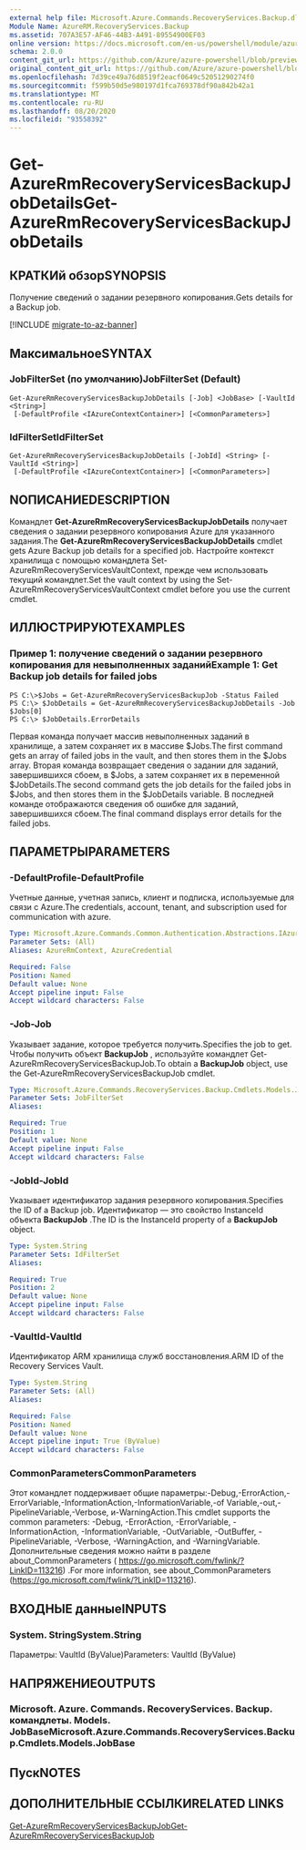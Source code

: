 ```yaml
---
external help file: Microsoft.Azure.Commands.RecoveryServices.Backup.dll-Help.xml
Module Name: AzureRM.RecoveryServices.Backup
ms.assetid: 707A3E57-AF46-44B3-A491-89554900EF03
online version: https://docs.microsoft.com/en-us/powershell/module/azurerm.recoveryservices.backup/get-azurermrecoveryservicesbackupjobdetails
schema: 2.0.0
content_git_url: https://github.com/Azure/azure-powershell/blob/preview/src/ResourceManager/RecoveryServices/Commands.RecoveryServices.Backup/help/Get-AzureRmRecoveryServicesBackupJobDetails.md
original_content_git_url: https://github.com/Azure/azure-powershell/blob/preview/src/ResourceManager/RecoveryServices/Commands.RecoveryServices.Backup/help/Get-AzureRmRecoveryServicesBackupJobDetails.md
ms.openlocfilehash: 7d39ce49a76d8519f2eacf0649c52051290274f0
ms.sourcegitcommit: f599b50d5e980197d1fca769378df90a842b42a1
ms.translationtype: MT
ms.contentlocale: ru-RU
ms.lasthandoff: 08/20/2020
ms.locfileid: "93558392"
---
```

# <span data-ttu-id="7a11f-101">Get-AzureRmRecoveryServicesBackupJobDetails</span><span class="sxs-lookup"><span data-stu-id="7a11f-101">Get-AzureRmRecoveryServicesBackupJobDetails</span></span>

## <span data-ttu-id="7a11f-102">КРАТКИй обзор</span><span class="sxs-lookup"><span data-stu-id="7a11f-102">SYNOPSIS</span></span>
<span data-ttu-id="7a11f-103">Получение сведений о задании резервного копирования.</span><span class="sxs-lookup"><span data-stu-id="7a11f-103">Gets details for a Backup job.</span></span>

[!INCLUDE [migrate-to-az-banner](../../includes/migrate-to-az-banner.md)]

## <span data-ttu-id="7a11f-104">Максимальное</span><span class="sxs-lookup"><span data-stu-id="7a11f-104">SYNTAX</span></span>

### <span data-ttu-id="7a11f-105">JobFilterSet (по умолчанию)</span><span class="sxs-lookup"><span data-stu-id="7a11f-105">JobFilterSet (Default)</span></span>
```
Get-AzureRmRecoveryServicesBackupJobDetails [-Job] <JobBase> [-VaultId <String>]
 [-DefaultProfile <IAzureContextContainer>] [<CommonParameters>]
```

### <span data-ttu-id="7a11f-106">IdFilterSet</span><span class="sxs-lookup"><span data-stu-id="7a11f-106">IdFilterSet</span></span>
```
Get-AzureRmRecoveryServicesBackupJobDetails [-JobId] <String> [-VaultId <String>]
 [-DefaultProfile <IAzureContextContainer>] [<CommonParameters>]
```

## <span data-ttu-id="7a11f-107">NОПИСАНИЕ</span><span class="sxs-lookup"><span data-stu-id="7a11f-107">DESCRIPTION</span></span>
<span data-ttu-id="7a11f-108">Командлет **Get-AzureRmRecoveryServicesBackupJobDetails** получает сведения о задании резервного копирования Azure для указанного задания.</span><span class="sxs-lookup"><span data-stu-id="7a11f-108">The **Get-AzureRmRecoveryServicesBackupJobDetails** cmdlet gets Azure Backup job details for a specified job.</span></span>
<span data-ttu-id="7a11f-109">Настройте контекст хранилища с помощью командлета Set-AzureRmRecoveryServicesVaultContext, прежде чем использовать текущий командлет.</span><span class="sxs-lookup"><span data-stu-id="7a11f-109">Set the vault context by using the Set-AzureRmRecoveryServicesVaultContext cmdlet before you use the current cmdlet.</span></span>

## <span data-ttu-id="7a11f-110">ИЛЛЮСТРИРУЮТ</span><span class="sxs-lookup"><span data-stu-id="7a11f-110">EXAMPLES</span></span>

### <span data-ttu-id="7a11f-111">Пример 1: получение сведений о задании резервного копирования для невыполненных заданий</span><span class="sxs-lookup"><span data-stu-id="7a11f-111">Example 1: Get Backup job details for failed jobs</span></span>
```
PS C:\>$Jobs = Get-AzureRmRecoveryServicesBackupJob -Status Failed
PS C:\> $JobDetails = Get-AzureRmRecoveryServicesBackupJobDetails -Job $Jobs[0]
PS C:\> $JobDetails.ErrorDetails
```

<span data-ttu-id="7a11f-112">Первая команда получает массив невыполненных заданий в хранилище, а затем сохраняет их в массиве $Jobs.</span><span class="sxs-lookup"><span data-stu-id="7a11f-112">The first command gets an array of failed jobs in the vault, and then stores them in the $Jobs array.</span></span>
<span data-ttu-id="7a11f-113">Вторая команда возвращает сведения о задании для заданий, завершившихся сбоем, в $Jobs, а затем сохраняет их в переменной $JobDetails.</span><span class="sxs-lookup"><span data-stu-id="7a11f-113">The second command gets the job details for the failed jobs in $Jobs, and then stores them in the $JobDetails variable.</span></span>
<span data-ttu-id="7a11f-114">В последней команде отображаются сведения об ошибке для заданий, завершившихся сбоем.</span><span class="sxs-lookup"><span data-stu-id="7a11f-114">The final command displays error details for the failed jobs.</span></span>

## <span data-ttu-id="7a11f-115">ПАРАМЕТРЫ</span><span class="sxs-lookup"><span data-stu-id="7a11f-115">PARAMETERS</span></span>

### <span data-ttu-id="7a11f-116">-DefaultProfile</span><span class="sxs-lookup"><span data-stu-id="7a11f-116">-DefaultProfile</span></span>
<span data-ttu-id="7a11f-117">Учетные данные, учетная запись, клиент и подписка, используемые для связи с Azure.</span><span class="sxs-lookup"><span data-stu-id="7a11f-117">The credentials, account, tenant, and subscription used for communication with azure.</span></span>

```yaml
Type: Microsoft.Azure.Commands.Common.Authentication.Abstractions.IAzureContextContainer
Parameter Sets: (All)
Aliases: AzureRmContext, AzureCredential

Required: False
Position: Named
Default value: None
Accept pipeline input: False
Accept wildcard characters: False
```

### <span data-ttu-id="7a11f-118">-Job</span><span class="sxs-lookup"><span data-stu-id="7a11f-118">-Job</span></span>
<span data-ttu-id="7a11f-119">Указывает задание, которое требуется получить.</span><span class="sxs-lookup"><span data-stu-id="7a11f-119">Specifies the job to get.</span></span>
<span data-ttu-id="7a11f-120">Чтобы получить объект **BackupJob** , используйте командлет Get-AzureRmRecoveryServicesBackupJob.</span><span class="sxs-lookup"><span data-stu-id="7a11f-120">To obtain a **BackupJob** object, use the Get-AzureRmRecoveryServicesBackupJob cmdlet.</span></span>

```yaml
Type: Microsoft.Azure.Commands.RecoveryServices.Backup.Cmdlets.Models.JobBase
Parameter Sets: JobFilterSet
Aliases:

Required: True
Position: 1
Default value: None
Accept pipeline input: False
Accept wildcard characters: False
```

### <span data-ttu-id="7a11f-121">-JobId</span><span class="sxs-lookup"><span data-stu-id="7a11f-121">-JobId</span></span>
<span data-ttu-id="7a11f-122">Указывает идентификатор задания резервного копирования.</span><span class="sxs-lookup"><span data-stu-id="7a11f-122">Specifies the ID of a Backup job.</span></span>
<span data-ttu-id="7a11f-123">Идентификатор — это свойство InstanceId объекта **BackupJob** .</span><span class="sxs-lookup"><span data-stu-id="7a11f-123">The ID is the InstanceId property of a **BackupJob** object.</span></span>

```yaml
Type: System.String
Parameter Sets: IdFilterSet
Aliases:

Required: True
Position: 2
Default value: None
Accept pipeline input: False
Accept wildcard characters: False
```

### <span data-ttu-id="7a11f-124">-VaultId</span><span class="sxs-lookup"><span data-stu-id="7a11f-124">-VaultId</span></span>
<span data-ttu-id="7a11f-125">Идентификатор ARM хранилища служб восстановления.</span><span class="sxs-lookup"><span data-stu-id="7a11f-125">ARM ID of the Recovery Services Vault.</span></span>

```yaml
Type: System.String
Parameter Sets: (All)
Aliases:

Required: False
Position: Named
Default value: None
Accept pipeline input: True (ByValue)
Accept wildcard characters: False
```

### <span data-ttu-id="7a11f-126">CommonParameters</span><span class="sxs-lookup"><span data-stu-id="7a11f-126">CommonParameters</span></span>
<span data-ttu-id="7a11f-127">Этот командлет поддерживает общие параметры:-Debug,-ErrorAction,-ErrorVariable,-InformationAction,-InformationVariable,-of Variable,-out,-PipelineVariable,-Verbose, и-WarningAction.</span><span class="sxs-lookup"><span data-stu-id="7a11f-127">This cmdlet supports the common parameters: -Debug, -ErrorAction, -ErrorVariable, -InformationAction, -InformationVariable, -OutVariable, -OutBuffer, -PipelineVariable, -Verbose, -WarningAction, and -WarningVariable.</span></span> <span data-ttu-id="7a11f-128">Дополнительные сведения можно найти в разделе about_CommonParameters ( https://go.microsoft.com/fwlink/?LinkID=113216) .</span><span class="sxs-lookup"><span data-stu-id="7a11f-128">For more information, see about_CommonParameters (https://go.microsoft.com/fwlink/?LinkID=113216).</span></span>

## <span data-ttu-id="7a11f-129">ВХОДНЫЕ данные</span><span class="sxs-lookup"><span data-stu-id="7a11f-129">INPUTS</span></span>

### <span data-ttu-id="7a11f-130">System. String</span><span class="sxs-lookup"><span data-stu-id="7a11f-130">System.String</span></span>
<span data-ttu-id="7a11f-131">Параметры: VaultId (ByValue)</span><span class="sxs-lookup"><span data-stu-id="7a11f-131">Parameters: VaultId (ByValue)</span></span>

## <span data-ttu-id="7a11f-132">НАПРЯЖЕНИЕ</span><span class="sxs-lookup"><span data-stu-id="7a11f-132">OUTPUTS</span></span>

### <span data-ttu-id="7a11f-133">Microsoft. Azure. Commands. RecoveryServices. Backup. командлеты. Models. JobBase</span><span class="sxs-lookup"><span data-stu-id="7a11f-133">Microsoft.Azure.Commands.RecoveryServices.Backup.Cmdlets.Models.JobBase</span></span>

## <span data-ttu-id="7a11f-134">Пуск</span><span class="sxs-lookup"><span data-stu-id="7a11f-134">NOTES</span></span>

## <span data-ttu-id="7a11f-135">ДОПОЛНИТЕЛЬНЫЕ ССЫЛКИ</span><span class="sxs-lookup"><span data-stu-id="7a11f-135">RELATED LINKS</span></span>

[<span data-ttu-id="7a11f-136">Get-AzureRmRecoveryServicesBackupJob</span><span class="sxs-lookup"><span data-stu-id="7a11f-136">Get-AzureRmRecoveryServicesBackupJob</span></span>](./Get-AzureRmRecoveryServicesBackupJob.md)


